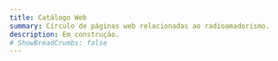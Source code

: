 ```yaml
---
title: Catálogo Web
summary: Círculo de páginas web relacionadas ao radioamadorismo.
description: Em construção.
# ShowBreadCrumbs: false
---
```

